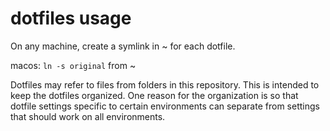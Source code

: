# dotfiles usage
On any machine, create a symlink in ~ for each dotfile.

macos: `ln -s original` from ~

Dotfiles may refer to files from folders in this repository. This is intended to keep the dotfiles organized. One reason for the organization is so that dotfile settings specific to certain environments can separate from settings that should work on all environments.
